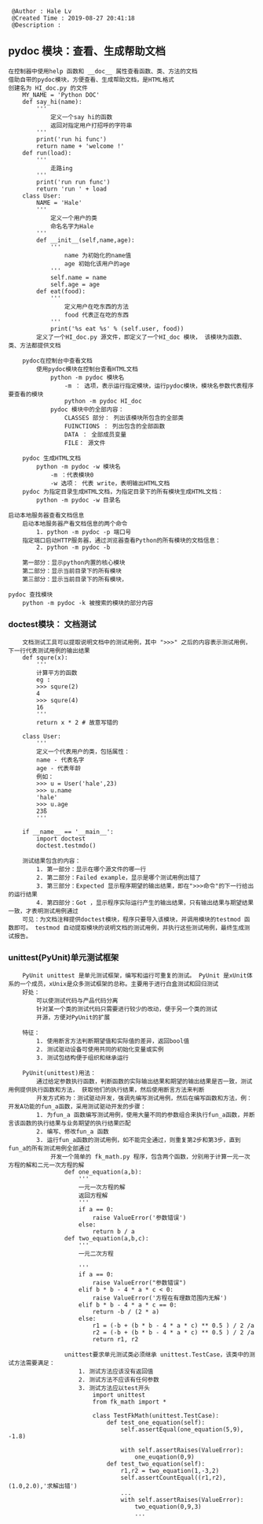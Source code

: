 ```
 @Author : Hale Lv
 @Created Time : 2019-08-27 20:41:18
 @Description : 
```

## pydoc 模块：查看、生成帮助文档

	在控制器中使用help 函数和 __doc__ 属性查看函数、类、方法的文档
	借助自带的pydoc模块，方便查看、生成帮助文档，是HTML格式
	创建名为 HI_doc.py 的文件
		MY_NAME = 'Python DOC'
		def say_hi(name):
			'''
				定义一个say hi的函数
				返回对指定用户打招呼的字符串
			'''
			print('run hi func')
			return name + 'welcome !'
		def run(load):
			'''
				走路ing
			'''
			print('run run func')
			return 'run ' + load
		class User:
			NAME = 'Hale'
			'''
				定义一个用户的类
				命名名字为Hale
			'''
			def __init__(self,name,age):
				'''
					name 为初始化的name值
					age 初始化该用户的age
				'''
				self.name = name
				self.age = age
			def eat(food):
				'''
					定义用户在吃东西的方法
					food 代表正在吃的东西
				'''
				print('%s eat %s' % (self.user, food))
			定义了一个HI_doc.py 源文件，即定义了一个HI_doc 模块， 该模块为函数、类、方法都提供文档

		pydoc在控制台中查看文档
			使用pydoc模块在控制台查看HTML文档
				python -m pydoc 模块名
					-m ： 选项，表示运行指定模块，运行pydoc模块，模块名参数代表程序要查看的模块
					python -m pydoc HI_doc 
				pydoc 模块中的全部内容：
					CLASSES 部分： 列出该模块所包含的全部类
					FUINCTIONS ： 列出包含的全部函数
					DATA ： 全部成员变量
					FILE： 源文件

		pydoc 生成HTML文档
			python -m pydoc -w 模块名
				-m ：代表模块0
				-w 选项： 代表 write，表明输出HTML文档
		pydoc 为指定目录生成HTML文档，为指定目录下的所有模块生成HTML文档：
			python -m pydoc -w 目录名
	
	启动本地服务器查看文档信息
		启动本地服务器产看文档信息的两个命令
			1. python -m pydoc -p 端口号
		指定端口启动HTTP服务器，通过浏览器查看Python的所有模块的文档信息：
			2. python -m pydoc -b
			
		第一部分：显示python内置的核心模块
		第二部分：显示当前目录下的所有模块
		第三部分：显示当前目录下的所有模块，
	
	pydoc 查找模块
		python -m pydoc -k 被搜索的模块的部分内容

### doctest模块： 文档测试
		文档测试工具可以提取说明文档中的测试用例，其中 ">>>" 之后的内容表示测试用例，下一行代表测试用例的输出结果
		def squre(x):
			'''
			计算平方的函数
			eg :
			>>> squre(2)
			4
			>>> squre(4)
			16 
			'''
			return x * 2 # 故意写错的
		
		class User:
			'''
			定义一个代表用户的类，包括属性：
			name - 代表名字
			age - 代表年龄
			例如：
			>>> u = User('hale',23)
			>>> u.name
			'hale'
			>>> u.age
			23ß
			'''
	
		if __name__ == '__main__':
			import doctest
			doctest.testmdo()

		测试结果包含的内容：
			1. 第一部分：显示在哪个源文件的哪一行
			2. 第二部分：Failed example，显示是哪个测试用例出错了
			3. 第三部分：Expected 显示程序期望的输出结果，即在">>>命令"的下一行给出的运行结果
			4. 第四部分：Got ，显示程序实际运行产生的输出结果，只有输出结果与期望结果一致，才表明测试用例通过
		可见：为文档注释提供doctest模块，程序只要导入该模块，并调用模块的testmod 函数即可。 testmod 自动提取模块的说明文档的测试用例，并执行这些测试用例，最终生成测试报告。

### unittest(PyUnit)单元测试框架
		PyUnit unittest 是单元测试框架，编写和运行可重复的测试。 PyUnit 是xUnit体系的一个成员，xUnix是众多测试框架的总称。主要用于进行白盒测试和回归测试
		好处： 
			可以使测试代码与产品代码分离
			针对某一个类的测试代码只需要进行较少的改动，便于另一个类的测试
			开源，方便对PyUnit的扩展

		特征：
			1. 使用断言方法判断期望值和实际值的差异，返回bool值
			2. 测试驱动设备可使用共同的初始化变量或实例
			3. 测试包结构便于组织和继承运行

		PyUnit(unittest)用法：
			通过给定参数执行函数，判断函数的实际输出结果和期望的输出结果是否一致，测试用例提供执行函数和方法， 获取他们的执行结果，然后使用断言方法来判断
			开发方式称为：测试驱动开发，强调先编写测试用例，然后在编写函数和方法，例：开发A功能的fun_a函数，采用测试驱动开发的步骤：
			1. 为fun_a 函数编写测试用例，使用大量不同的参数组合来执行fun_a函数，并断言该函数的执行结果与业务期望的执行结果匹配
			2. 编写、修改fun_a 函数
			3. 运行fun_a函数的测试用例，如不能完全通过，则重复第2步和第3步，直到fun_a的所有测试用例全部通过
				开发一个简单的 fk_math.py 程序，包含两个函数，分别用于计算一元一次方程的解和二元一次方程的解
					def one_equation(a,b):
						'''
						一元一次方程的解
						返回方程解
						'''
						if a == 0:
							raise ValueError('参数错误')
						else:
							return b / a
					def two_equation(a,b,c):
						'''
						一元二次方程 

						'''
						if a == 0:
							raise ValueError("参数错误")
						elif b * b - 4 * a * c < 0:
							raise ValueError('方程在有理数范围内无解')
						elif b * b - 4 * a * c == 0:
							return -b / (2 * a)
						else:
							r1 = (-b + (b * b - 4 * a * c) ** 0.5 ) / 2 /a 
							r2 = (-b + (b * b - 4 * a * c) ** 0.5 ) / 2 /a 
							return r1, r2
				
					unittest要求单元测试类必须继承 unittest.TestCase，该类中的测试方法需要满足：
						1. 测试方法应该没有返回值
						2. 测试方法不应该有任何参数
						3. 测试方法应以test开头
							import unittest
							from fk_math import * 
							
							class TestFkMath(unittest.TestCase):
								def test_one_equation(self):
									self.assertEqual(one_equation(5,9), -1.8)

									with self.assertRaises(ValueError):
										one_euqation(0,9)
								def test_two_equation(self):
									r1,r2 = two_equation(1,-3,2)
									self.assertCountEqual((r1,r2),(1.0,2.0),'求解出错')
									...
									with self.assertRaises(ValueError):
										two_equation(0,9,3)
										...





